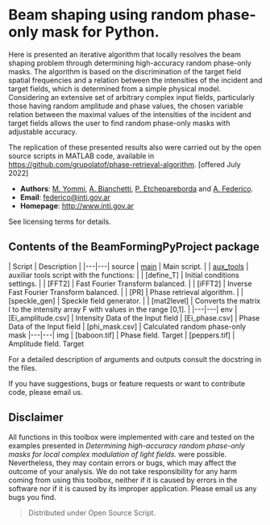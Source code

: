 
# Beam shaping using random phase-only mask for Python.

Here is presented an iterative algorithm that locally resolves the beam shaping problem through determining high-accuracy random phase-only masks. The algorithm is based on the discrimination of the target field spatial frequencies and a relation between the intensities of the incident and target fields, which is determined from a simple physical model. Considering an extensive set of arbitrary complex input fields, particularly
those having random amplitude and phase values, the chosen variable relation between the maximal values of the intensities of the incident and target fields allows the user to find random phase-only masks with adjustable accuracy. 

The replication of these presented results also were carried out by the open source scripts in MATLAB code, available in
https://github.com/grupolatof/phase-retrieval-algorithm. [offered July 2022]


* **Authors**: [M. Yommi](https://github.com/maxiyommi), [A. Bianchetti](https://github.com/abianchetti), [P. Etchepareborda](https://github.com/PablitoE) and [A. Federico](https://github.com/alefederico).
* **Email**: federico@inti.gov.ar
* **Homepage**: http://www.inti.gov.ar

See licensing terms for details.

## Contents of the BeamFormingPyProject package
| Script  | Description |
|---|---| source
|       [main](/source/main.py) | Main script. |
|       [aux_tools](/source/aux_tools.py) | auxiliar tools script with the functions: |
|           [define_T] | Initial conditions settings. |
|           [FFT2]  | Fast Fourier Transform balanced. |
|           [iFFT2] | Inverse Fast Fourier Transform balanced. |
|           [PR] | Phase retrieval algorithm.  |
|           [speckle_gen] |  Speckle field generator. |
|           [mat2level] | Converts the matrix I to the intensity array F with values in the range [0,1]. |
|---|---| env
|       [Ei_amplitude.csv] | Intensity Data of the Input field
|       [Ei_phase.csv] | Phase Data of the Input field
|       [phi_mask.csv] | Calculated random phase-only mask
|---|---| img
|       [baboon.tif] | Phase field. Target
|       [peppers.tif] | Amplitude field. Target


For a detailed description of arguments and outputs consult the docstring in the files.
 
If you have suggestions, bugs or feature requests or want to contribute code, please email us.

## Disclaimer
All functions in this toolbox were implemented with care and tested on the examples presented in *Determining high-accuracy random phase-only masks for local complex modulation of light fields.* were possible. 
Nevertheless, they may contain errors or bugs, which may affect the outcome of your analysis. 
We do not take responsibility for any harm coming from using this toolbox, neither if it is caused by errors in the software nor if it is caused by its improper application. Please email us any bugs you find.

> Distributed under Open Source Script.




